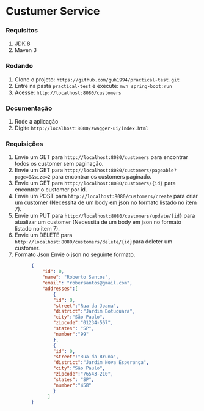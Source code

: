 # Custumer Service

### Requisitos

1. JDK 8
1. Maven 3

### Rodando

1. Clone o projeto: `https://github.com/guh1994/practical-test.git`
1. Entre na pasta `practical-test` e execute: `mvn spring-boot:run`
1. Acesse: `http://localhost:8080/customers`


### Documentação
1. Rode a aplicação
2. Digite `http://localhost:8080/swagger-ui/index.html`

### Requisições
1. Envie um GET para `http://localhost:8080/customers` para encontrar todos os customer sem paginação.
2. Envie um GET para `http://localhost:8080/customers/pageable?page=0&size=2` para encontrar os customers paginado.
3. Envie um GET para `http://localhost:8080/customers/{id}` para encontrar o customer por id.
4. Envie um POST para `http://localhost:8080/customers/create` para criar um customer (Necessita de um body em json no formato listado no item 7).
5. Envie um PUT para `http://localhost:8080/customers/update/{id}` para atualizar um customer (Necessita de um body em json no formato listado no item 7). 
6. Envie um DELETE para `http://localhost:8080/customers/delete/{id}`para deleter um customer.
7. Formato Json
Envie o json no seguinte formato.
      ```json 
            {    
                "id": 0,
                "name": "Roberto Santos",
                "email": "robersantos@gmail.com",
                "addresses":[
                    {
                    "id": 0,
                    "street":"Rua da Joana",
                    "district":"Jardim Botuquara",
                    "city":"São Paulo",
                    "zipcode":"01234-567",
                    "states": "SP",
                    "number":"99"
                    },
                    {
                    "id": 0,
                    "street":"Rua da Bruna",
                    "district":"Jardim Nova Esperança",
                    "city":"São Paulo",
                    "zipcode":"76543-210",
                    "states": "SP",
                    "number":"458"
                    }
                  ]
            }
   
